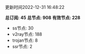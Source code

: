 更新时间2022-12-31 16:48:22

**总订阅: 45**
**总节点: 908**
**有效节点: 228**
- ss节点: 30
- v2ray节点: 188
- trojan节点: 8
- ssr节点: 2
